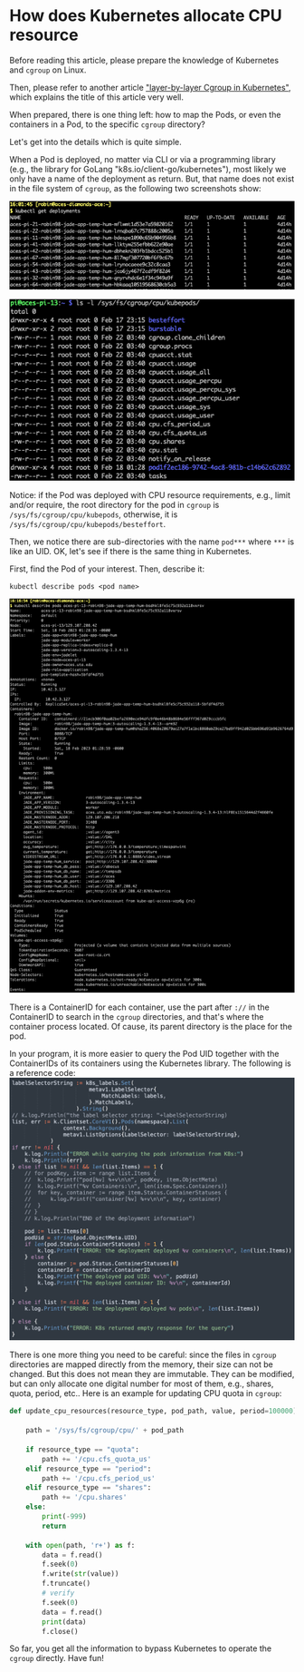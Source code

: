 
# How does Kubernetes allocate CPU resource

Before reading this article, please prepare the knowledge of Kubernetes and `cgroup` on Linux.

Then, please refer to another article ["layer-by-layer Cgroup in Kubernetes"](https://medium.com/geekculture/layer-by-layer-cgroup-in-kubernetes-c4e26bda676c), which explains the title of this article very well.

When prepared, there is one thing left: how to map the Pods, or even the containers in a Pod, to the specific `cgroup` directory?

Let's get into the details which is quite simple.

When a Pod is deployed, no matter via CLI or via a programming library (e.g., the library for GoLang "k8s.io/client-go/kubernetes"), most likely we only have a name of the deployment as return. But, that name does not exist in the file system of `cgroup`, as the following two screenshots show:

![K3s deployments by name](https://github.com/robin98sun/AmazingLife-Articles/raw/master/tutorials/resources/Screenshot%202023-02-22%20at%204.02.01%20PM.png)

![cgroup CPU directory](https://github.com/robin98sun/AmazingLife-Articles/raw/master/tutorials/resources/Screenshot%202023-02-22%20at%204.02.17%20PM.png)

Notice: if the Pod was deployed with CPU resource requirements, e.g., limit and/or require, the root directory for the pod in `cgroup` is `/sys/fs/cgroup/cpu/kubepods`, otherwise, it is `/sys/fs/cgroup/cpu/kubepods/besteffort`.

Then, we notice there are sub-directories with the name `pod***` where `***` is like an UID. OK, let's see if there is the same thing in Kubernetes.

First, find the Pod of your interest. Then, describe it:
```
kubectl describe pods <pod name>
```
![](https://github.com/robin98sun/AmazingLife-Articles/raw/master/tutorials/resources/Screenshot%202023-02-22%20at%204.17.37%20PM.png)

There is a ContainerID for each container, use the part after `://` in the ContainerID to search in the `cgroup` directories, and that's where the container process located. Of cause, its parent directory is the place for the pod.


In your program, it is more easier to query the Pod UID together with the ContainerIDs of its containers using the Kubernetes library. The following is a reference code:
![](https://github.com/robin98sun/AmazingLife-Articles/raw/master/tutorials/resources/Screenshot%202023-02-22%20at%204.21.49%20PM.png)

There is one more thing you need to be careful: since the files in `cgroup` directories are mapped directly from the memory, their size can not be changed. But this does not mean they are immutable. They can be modified, but can only allocate one digital number for most of them, e.g., shares, quota, period, etc.. Here is an example for updating CPU quota in `cgroup`:
```python
def update_cpu_resources(resource_type, pod_path, value, period=100000):

    path = '/sys/fs/cgroup/cpu/' + pod_path

    if resource_type == "quota":
        path += '/cpu.cfs_quota_us'
    elif resource_type == "period":
        path += '/cpu.cfs_period_us'
    elif resource_type == "shares":
        path += '/cpu.shares'
    else:
        print(-999)
        return

    with open(path, 'r+') as f:
        data = f.read()
        f.seek(0)
        f.write(str(value))
        f.truncate()
        # verify
        f.seek(0)
        data = f.read()
        print(data)
        f.close()
```

So far, you get all the information to bypass Kubernetes to operate the `cgroup` directly. Have fun!
